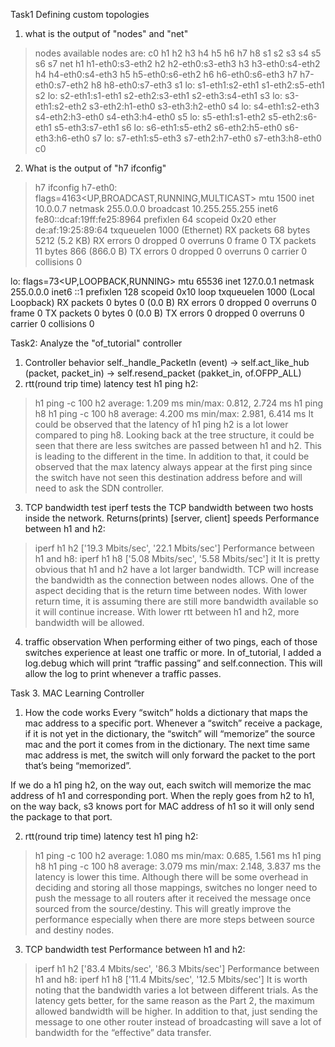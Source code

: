 Task1 Defining custom topologies

1. what is the output of "nodes" and "net"
>nodes
available nodes are: 
c0 h1 h2 h3 h4 h5 h6 h7 h8 s1 s2 s3 s4 s5 s6 s7
>net
h1 h1-eth0:s3-eth2
h2 h2-eth0:s3-eth3
h3 h3-eth0:s4-eth2
h4 h4-eth0:s4-eth3
h5 h5-eth0:s6-eth2
h6 h6-eth0:s6-eth3
h7 h7-eth0:s7-eth2
h8 h8-eth0:s7-eth3
s1 lo:  s1-eth1:s2-eth1 s1-eth2:s5-eth1
s2 lo:  s2-eth1:s1-eth1 s2-eth2:s3-eth1 s2-eth3:s4-eth1
s3 lo:  s3-eth1:s2-eth2 s3-eth2:h1-eth0 s3-eth3:h2-eth0
s4 lo:  s4-eth1:s2-eth3 s4-eth2:h3-eth0 s4-eth3:h4-eth0
s5 lo:  s5-eth1:s1-eth2 s5-eth2:s6-eth1 s5-eth3:s7-eth1
s6 lo:  s6-eth1:s5-eth2 s6-eth2:h5-eth0 s6-eth3:h6-eth0
s7 lo:  s7-eth1:s5-eth3 s7-eth2:h7-eth0 s7-eth3:h8-eth0
c0

2. What is the output of "h7 ifconfig"

>h7 ifconfig
h7-eth0: flags=4163<UP,BROADCAST,RUNNING,MULTICAST>  mtu 1500
        inet 10.0.0.7  netmask 255.0.0.0  broadcast 10.255.255.255
        inet6 fe80::dcaf:19ff:fe25:8964  prefixlen 64  scopeid 0x20<link>
        ether de:af:19:25:89:64  txqueuelen 1000  (Ethernet)
        RX packets 68  bytes 5212 (5.2 KB)
        RX errors 0  dropped 0  overruns 0  frame 0
        TX packets 11  bytes 866 (866.0 B)
        TX errors 0  dropped 0 overruns 0  carrier 0  collisions 0

lo: flags=73<UP,LOOPBACK,RUNNING>  mtu 65536
        inet 127.0.0.1  netmask 255.0.0.0
        inet6 ::1  prefixlen 128  scopeid 0x10<host>
        loop  txqueuelen 1000  (Local Loopback)
        RX packets 0  bytes 0 (0.0 B)
        RX errors 0  dropped 0  overruns 0  frame 0
        TX packets 0  bytes 0 (0.0 B)
        TX errors 0  dropped 0 overruns 0  carrier 0  collisions 0

Task2: Analyze the "of_tutorial" controller
1. Controller behavior
self._handle_PacketIn (event) → self.act_like_hub (packet, packet_in) → self.resend_packet (pakket_in, of.OFPP_ALL) 
2. rtt(round trip time) latency test
h1 ping h2:
> h1 ping -c 100 h2
average: 1.209 ms
min/max: 0.812, 2.724 ms
h1 ping h8
> h1 ping -c 100 h8
average: 4.200 ms
min/max: 2.981, 6.414 ms
It could be observed that the latency of h1 ping h2 is a lot lower compared to ping h8. Looking back at the tree structure, it could be seen that there are less switches are passed between h1 and h2. This is leading to the different in the time.
In addition to that, it could be observed that the max latency always appear at the first ping since the switch have not seen this destination address before and will need to ask the SDN controller.
3. TCP bandwidth test
iperf tests the TCP bandwidth between two hosts inside the network. Returns(prints) [server, client] speeds
Performance between h1 and h2:
>iperf h1 h2
['19.3 Mbits/sec', '22.1 Mbits/sec']
Performance between h1 and h8:
>iperf h1 h8
['5.08 Mbits/sec', '5.58 Mbits/sec']
it 
It is pretty obvious that h1 and h2 have a lot larger bandwidth. TCP will increase the bandwidth as the connection between nodes allows. One of the aspect deciding that is the return time between nodes. With lower return time, it is assuming there are still more bandwidth available so it will continue increase. With lower rtt between h1 and h2, more bandwidth will be allowed.
4. traffic observation
When performing either of two pings, each of those switches experience at least one traffic or more. In of_tutorial, I added a log.debug which will print “traffic passing” and self.connection. This will allow the log to print whenever a traffic passes.

Task 3. MAC Learning Controller
1. How the code works
Every “switch” holds a dictionary that maps the mac address to a specific port. Whenever a “switch” receive a package, if it is not yet in the dictionary, the “switch” will “memorize” the source mac and the port it comes from in the dictionary. The next time same mac address is met, the switch will only forward the packet to the port that’s being “memorized”.

If we do a h1 ping h2, on the way out, each switch will memorize the mac address of h1 and corresponding port. When the reply goes from h2 to h1, on the way back, s3 knows port for MAC address of h1 so it will only send the package to that port.

2. rtt(round trip time) latency test
h1 ping h2:
> h1 ping -c 100 h2
average: 1.080 ms
min/max: 0.685, 1.561 ms
h1 ping h8
> h1 ping -c 100 h8
average: 3.079 ms
min/max: 2.148, 3.837 ms
the latency is lower this time. Although there will be some overhead in deciding and storing all those mappings, switches no longer need to push the message to all routers after it received the message once sourced from the source/destiny. This will greatly improve the performance especially when there are more steps between source and destiny nodes.
3. TCP bandwidth test
Performance between h1 and h2:
>iperf h1 h2
['83.4 Mbits/sec', '86.3 Mbits/sec']
Performance between h1 and h8:
>iperf h1 h8
['11.4 Mbits/sec', '12.5 Mbits/sec']
It is worth noting that the bandwidth varies a lot between different trials.
As the latency gets better, for the same reason as the Part 2, the maximum allowed bandwidth will be higher. In addition to that, just sending the message to one other router instead of broadcasting will save a lot of bandwidth for the “effective” data transfer.
